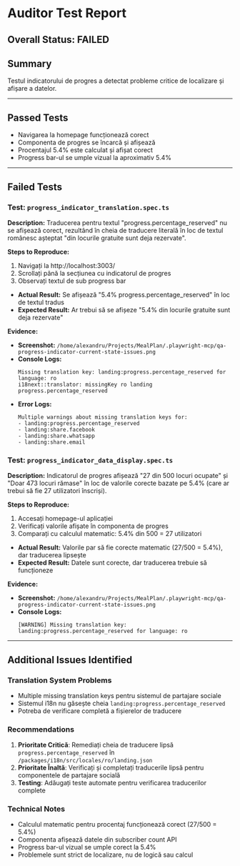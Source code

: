 # Auditor Test Report

## Overall Status: FAILED

## Summary
Testul indicatorului de progres a detectat probleme critice de localizare și afișare a datelor.

---

## Passed Tests
- Navigarea la homepage funcționează corect
- Componenta de progres se încarcă și afișează
- Procentajul 5.4% este calculat și afișat corect
- Progress bar-ul se umple vizual la aproximativ 5.4%

---

## Failed Tests

### Test: `progress_indicator_translation.spec.ts`

**Description:**
Traducerea pentru textul "progress.percentage_reserved" nu se afișează corect, rezultând în cheia de traducere literală în loc de textul românesc așteptat "din locurile gratuite sunt deja rezervate".

**Steps to Reproduce:**
1. Navigați la http://localhost:3003/
2. Scrollați până la secțiunea cu indicatorul de progres
3. Observați textul de sub progress bar

- **Actual Result:** Se afișează "5.4% progress.percentage_reserved" în loc de textul tradus
- **Expected Result:** Ar trebui să se afișeze "5.4% din locurile gratuite sunt deja rezervate"

**Evidence:**
- **Screenshot:** `/home/alexandru/Projects/MealPlan/.playwright-mcp/qa-progress-indicator-current-state-issues.png`
- **Console Logs:**
  ```
  Missing translation key: landing:progress.percentage_reserved for language: ro
  i18next::translator: missingKey ro landing progress.percentage_reserved
  ```
- **Error Logs:**
  ```
  Multiple warnings about missing translation keys for:
  - landing:progress.percentage_reserved
  - landing:share.facebook  
  - landing:share.whatsapp
  - landing:share.email
  ```

### Test: `progress_indicator_data_display.spec.ts`

**Description:**
Indicatorul de progres afișează "27 din 500 locuri ocupate" și "Doar 473 locuri rămase" în loc de valorile corecte bazate pe 5.4% (care ar trebui să fie 27 utilizatori înscriși).

**Steps to Reproduce:**
1. Accesați homepage-ul aplicației
2. Verificați valorile afișate în componenta de progres
3. Comparați cu calculul matematic: 5.4% din 500 = 27 utilizatori

- **Actual Result:** Valorile par să fie corecte matematic (27/500 = 5.4%), dar traducerea lipsește
- **Expected Result:** Datele sunt corecte, dar traducerea trebuie să funcționeze

**Evidence:**
- **Screenshot:** `/home/alexandru/Projects/MealPlan/.playwright-mcp/qa-progress-indicator-current-state-issues.png`
- **Console Logs:**
  ```
  [WARNING] Missing translation key: landing:progress.percentage_reserved for language: ro
  ```

---

## Additional Issues Identified

### Translation System Problems
- Multiple missing translation keys pentru sistemul de partajare sociale
- Sistemul i18n nu găsește cheia `landing:progress.percentage_reserved`
- Potreba de verificare completă a fișierelor de traducere

### Recommendations
1. **Prioritate Critică**: Remediați cheia de traducere lipsă `progress.percentage_reserved` în `/packages/i18n/src/locales/ro/landing.json`
2. **Prioritate Înaltă**: Verificați și completați traducerile lipsă pentru componentele de partajare socială
3. **Testing**: Adăugați teste automate pentru verificarea traducerilor complete

### Technical Notes
- Calculul matematic pentru procentaj funcționează corect (27/500 = 5.4%)
- Componenta afișează datele din subscriber count API
- Progress bar-ul vizual se umple corect la 5.4%
- Problemele sunt strict de localizare, nu de logică sau calcul